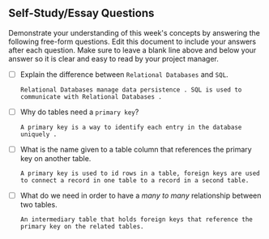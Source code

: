 ## Self-Study/Essay Questions

Demonstrate your understanding of this week's concepts by answering the following free-form questions. Edit this document to include your answers after each question. Make sure to leave a blank line above and below your answer so it is clear and easy to read by your project manager.

- [ ] Explain the difference between `Relational Databases` and `SQL`.

    `Relational Databases manage data persistence . SQL is used to communicate with Relational Databases .`

- [ ] Why do tables need a `primary key`?

    `A primary key is a way to identify each entry in the database uniquely .`

- [ ] What is the name given to a table column that references the primary key on another table.

    `A primary key is used to id rows in a table, foreign keys are used to connect a record in one table to a record in a second table.`

- [ ] What do we need in order to have a _many to many_ relationship between two tables.

    `An intermediary table that holds foreign keys that reference the primary key on the related tables.`